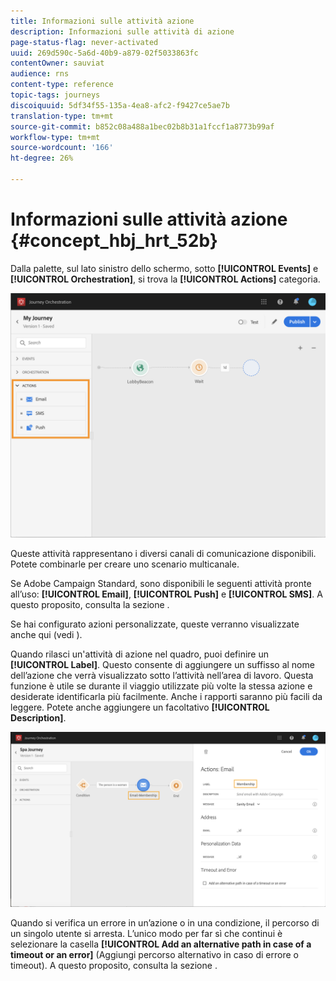 ```yaml
---
title: Informazioni sulle attività azione
description: Informazioni sulle attività di azione
page-status-flag: never-activated
uuid: 269d590c-5a6d-40b9-a879-02f5033863fc
contentOwner: sauviat
audience: rns
content-type: reference
topic-tags: journeys
discoiquuid: 5df34f55-135a-4ea8-afc2-f9427ce5ae7b
translation-type: tm+mt
source-git-commit: b852c08a488a1bec02b8b31a1fccf1a8773b99af
workflow-type: tm+mt
source-wordcount: '166'
ht-degree: 26%

---
```



# Informazioni sulle attività azione {#concept_hbj_hrt_52b}

Dalla palette, sul lato sinistro dello schermo, sotto **[!UICONTROL Events]** e **[!UICONTROL Orchestration]**, si trova la **[!UICONTROL Actions]** categoria.

![](../assets/journey58.png)

Queste attività rappresentano i diversi canali di comunicazione disponibili. Potete combinarle per creare uno scenario multicanale.

Se  Adobe Campaign Standard, sono disponibili le seguenti attività pronte all’uso: **[!UICONTROL Email]**, **[!UICONTROL Push]** e **[!UICONTROL SMS]**. A questo proposito, consulta la sezione [](../building-journeys/using-adobe-campaign-actions.md).

Se hai configurato azioni personalizzate, queste verranno visualizzate anche qui (vedi [](../building-journeys/using-custom-actions.md)).

Quando rilasci un&#39;attività di azione nel quadro, puoi definire un **[!UICONTROL Label]**. Questo consente di aggiungere un suffisso al nome dell’azione che verrà visualizzato sotto l’attività nell’area di lavoro. Questa funzione è utile se durante il viaggio utilizzate più volte la stessa azione e desiderate identificarla più facilmente. Anche i rapporti saranno più facili da leggere. Potete anche aggiungere un facoltativo **[!UICONTROL Description]**.

![](../assets/journey59bis.png)

Quando si verifica un errore in un’azione o in una condizione, il percorso di un singolo utente si arresta. L’unico modo per far sì che continui è selezionare la casella **[!UICONTROL Add an alternative path in case of a timeout or an error]** (Aggiungi percorso alternativo in caso di errore o timeout). A questo proposito, consulta la sezione [](../building-journeys/using-the-journey-designer.md#paths).

